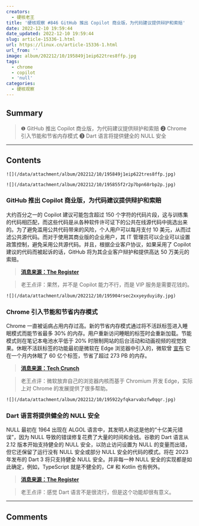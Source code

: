 ```yaml
---
creators:
  - 硬核老王
title: '硬核观察 #846 GitHub 推出 Copilot 商业版，为代码建议提供辩护和索赔'
date: 2022-12-10 19:59:44
date_updated: 2022-12-10 19:59:44
slug: article-15336-1.html
url: https://linux.cn/article-15336-1.html
url_from: ''
image: album/202212/10/195849j1eip622tres8ffp.jpg
tags:
  - chrome
  - copilot
  - 'null'
categories:
  - 硬核观察
---
```


## Summary

> ❶ GitHub 推出 Copilot 商业版，为代码建议提供辩护和索赔
> ❷ Chrome 引入节能和节省内存模式
> ❸ Dart 语言将提供健全的 NULL 安全

***

<!-- more -->

## Contents

`![](/data/attachment/album/202212/10/195849j1eip622tres8ffp.jpg)`

`![](/data/attachment/album/202212/10/195855f2r2p7bpn68rbp2p.jpg)`

### GitHub 推出 Copilot 商业版，为代码建议提供辩护和索赔

大约百分之一的 Copilot 建议可能包含超过 150 个字符的代码片段，这与训练集的代码相匹配，而这些代码是从各种软件许可证下的公共在线源代码中挑选出来的。为了避免滥用公共代码带来的风险，个人用户可以每月支付 10 美元，从而过滤公共源代码。而对于使用其商业版的企业用户，其 IT 管理员可以企业可以设置政策控制，避免采用公共源代码。并且，根据企业客户协议，如果采用了 Copilot 建议的代码而被起诉的话，GitHub 将为其企业客户辩护和提供高达 50 万美元的索赔。

> 
> **[消息来源：The Register](https://www.theregister.com/2022/12/09/github_introduces_copilot_for_business/)**
> 
> 
> 

> 
> 老王点评：果然，并不是 Copilot 能力不行，而是 VIP 服务是需要花钱的。
> 
> 
> 

`![](/data/attachment/album/202212/10/195904rsec2xxyeyduyi8y.jpg)`

### Chrome 引入节能和节省内存模式

Chrome 一直被诟病占用内存过高。新的节省内存模式通过将不活跃标签进入睡眠模式而能节省最多 30% 的内存。用户重新访问睡眠的标签时会重新加载。节能模式则在笔记本电池水平低于 20% 时限制网站的后台活动和动画视频的视觉效果。休眠不活跃标签的功能最初是微软在 Edge 浏览器中引入的，微软曾 [宣布](https://linux.cn/article-14684-1.html) 它在一个月内休眠了 60 亿个标签，节省了超过 273 PB 的内存。

> 
> **[消息来源：Tech Crunch](https://techcrunch.com/2022/12/08/chrome-gets-memory-and-energy-saver-modes/)**
> 
> 
> 

> 
> 老王点评：微软放弃自己的浏览器内核而基于 Chromium 开发 Edge，实际上对 Chrome 的发展提供了很多帮助。
> 
> 
> 

`![](/data/attachment/album/202212/10/195922yfqkarvabzfw0qqr.jpg)`

### Dart 语言将提供健全的 NULL 安全

NULL 最初在 1964 出现在 ALGOL 语言中，其发明人称这是他的“十亿美元错误”，因为 NULL 导致的错误修复花费了大量的时间和金钱。谷歌的 Dart 语言从 2.12 版本开始支持健全的 NULL 安全，以防止访问设置为 NULL 的变量而出错，但它还保留了运行没有 NULL 安全或部分 NULL 安全的代码的模式。将在 2023 年发布的 Dart 3 将只支持健全 NULL 安全。并非每一种 NULL 安全的实现都是如此确定，例如，TypeScript 就是不健全的，C# 和 Kotlin 也有例外。

> 
> **[消息来源：The Register](https://www.theregister.com/2022/12/09/google_dart_null_safety)**
> 
> 
> 

> 
> 老王点评：感觉 Dart 语言不是很流行，但是这个功能却很有意义。
> 
> 
>

***

## Comments
